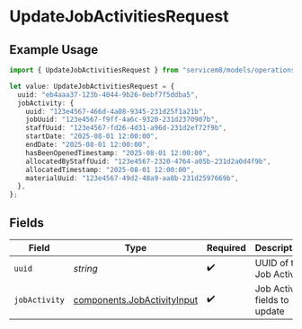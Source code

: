 # UpdateJobActivitiesRequest

## Example Usage

```typescript
import { UpdateJobActivitiesRequest } from "servicem8/models/operations";

let value: UpdateJobActivitiesRequest = {
  uuid: "eb4aaa37-123b-4044-9b26-0ebf7f5ddba5",
  jobActivity: {
    uuid: "123e4567-466d-4a08-9345-231d25f1a21b",
    jobUuid: "123e4567-f9ff-4a6c-9320-231d2370907b",
    staffUuid: "123e4567-fd26-4d31-a96d-231d2ef72f9b",
    startDate: "2025-08-01 12:00:00",
    endDate: "2025-08-01 12:00:00",
    hasBeenOpenedTimestamp: "2025-08-01 12:00:00",
    allocatedByStaffUuid: "123e4567-2320-4764-a05b-231d2a0d4f9b",
    allocatedTimestamp: "2025-08-01 12:00:00",
    materialUuid: "123e4567-49d2-48a9-aa8b-231d2597669b",
  },
};
```

## Fields

| Field                                                                      | Type                                                                       | Required                                                                   | Description                                                                |
| -------------------------------------------------------------------------- | -------------------------------------------------------------------------- | -------------------------------------------------------------------------- | -------------------------------------------------------------------------- |
| `uuid`                                                                     | *string*                                                                   | :heavy_check_mark:                                                         | UUID of the Job Activity                                                   |
| `jobActivity`                                                              | [components.JobActivityInput](../../models/components/jobactivityinput.md) | :heavy_check_mark:                                                         | Job Activity fields to update                                              |